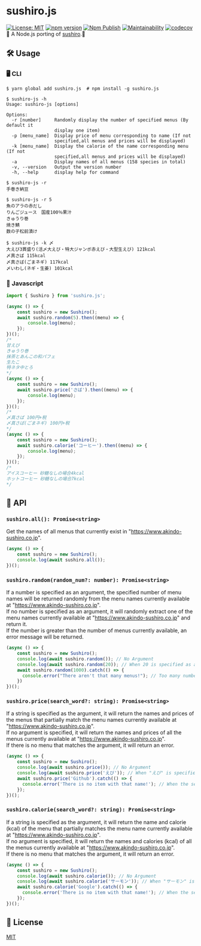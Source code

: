 # sushiro.js
[![License: MIT](https://img.shields.io/badge/License-MIT-blue.svg)](https://github.com/redpeacock78/sushiro.js/blob/master/LICENSE)  [![npm version](https://badge.fury.io/js/sushiro.js.svg)](https://badge.fury.io/js/sushiro.js) [![Npm Publish](https://github.com/redpeacock78/sushiro.js/actions/workflows/npm-publish.yml/badge.svg?branch=master)](https://github.com/redpeacock78/sushiro.js/actions/workflows/npm-publish.yml) [![Maintainability](https://api.codeclimate.com/v1/badges/1475f12e9437c19434ba/maintainability)](https://codeclimate.com/github/redpeacock78/sushiro.js/maintainability) [![codecov](https://codecov.io/gh/redpeacock78/sushiro.js/branch/master/graph/badge.svg?token=E0WE1464IN)](https://codecov.io/gh/redpeacock78/sushiro.js)  
🍣 A Node.js porting of [sushiro](https://github.com/redpeacock78/sushiro).🍣 

## 🛠 Usage
### 🖥 CLI
```console
$ yarn global add sushiro.js  # npm install -g sushiro.js

$ sushiro-js -h
Usage: sushiro-js [options]

Options:
  -r [number]     Randomly display the number of specified menus (By default it
                  display one item)
  -p [menu_name]  Display price of menu corresponding to name (If not
                  specified,all menus and prices will be displayed)
  -k [menu_name]  Display the calorie of the name corresponding menu (If not
                  specified,all menus and prices will be displayed)
  -a              Display names of all menus (158 species in total)
  -v, --version   Output the version number
  -h, --help      display help for command

$ sushiro-js -r
手巻き納豆

$ sushiro-js -r 5
魚のアラの赤だし
りんごジュース　国産100％果汁
きゅうり巻
焼き鯖
数の子松前漬け

$ sushiro-js -k 〆
大えび3貫盛り(活〆大えび・特大ジャンボ赤えび・大型生えび) 121kcal
〆真さば 115kcal
〆真さば(ごまネギ) 117kcal
〆いわし(ネギ・生姜) 101kcal
```
### 📄 Javascript
```javascript
import { Sushiro } from 'sushiro.js';

(async () => {
    const sushiro = new Sushiro();
    await sushiro.random(5).then((menu) => {
        console.log(menu);
    });
})();
/*
甘えび
きゅうり巻
抹茶とあんこの和パフェ
生たこ
特ネタ中とろ
*/
(async () => {
    const sushiro = new Sushiro();
    await sushiro.price('さば').then((menu) => {
        console.log(menu);
    });
})();
/*
〆真さば 100円+税
〆真さば(ごまネギ) 100円+税
*/
(async () => {
    const sushiro = new Sushiro();
    await sushiro.calorie('コーヒー').then((menu) => {
        console.log(menu);
    });
})();
/*
アイスコーヒー 砂糖なしの場合4kcal
ホットコーヒー 砂糖なしの場合7kcal
*/
```

## 🔗 API
### `sushiro.all(): Promise<string>`
Get the names of all menus that currently exist in "https://www.akindo-sushiro.co.jp".
```javascript
(async () => {
    const sushiro = new Sushiro();
    console.log(await sushiro.all());
})();
```
### `sushiro.random(random_num?: number): Promise<string>`
If a number is specified as an argument, the specified number of menu names will be returned randomly from the menu names currently available at "https://www.akindo-sushiro.co.jp".  
If no number is specified as an argument, it will randomly extract one of the menu names currently available at "https://www.akindo-sushiro.co.jp" and return it.  
If the number is greater than the number of menus currently available, an error message will be returned.
```javascript
(async () => {
    const sushiro = new Sushiro();
    console.log(await sushiro.random()); // No Argument
    console.log(await sushiro.random(20)); // When 20 is specified as an argument
    await sushiro.random(1000).catch(() => {
      console.error("There aren't that many menus!"); // Too many numbers in the argument
    })
})();
```
### `sushiro.price(search_word?: string): Promise<string>`
If a string is specified as the argument, it will return the names and prices of the menus that partially match the menu names currently available at "https://www.akindo-sushiro.co.jp".  
If no argument is specified, it will return the names and prices of all the menus currently available at "https://www.akindo-sushiro.co.jp".  
If there is no menu that matches the argument, it will return an error.
```javascript
(async () => {
    const sushiro = new Sushiro();
    console.log(await sushiro.price()); // No Argument
    console.log(await sushiro.price('えび')); // When "えび" is specified as an argument
    await sushiro.price('Github').catch(() => {
      console.error('There is no item with that name!'); // When the search result does not exist
    });
})();
```
### `sushiro.calorie(search_word?: string): Promise<string>`
If a string is specified as the argument, it will return the name and calorie (kcal) of the menu that partially matches the menu name currently available at "https://www.akindo-sushiro.co.jp".  
If no argument is specified, it will return the names and calories (kcal) of all the menus currently available at "https://www.akindo-sushiro.co.jp".  
If there is no menu that matches the argument, it will return an error.
```javascript
(async () => {
    const sushiro = new Sushiro();
    console.log(await sushiro.calorie()); // No Argument
    console.log(await sushiro.calorie('サーモン')); // When "サーモン" is specified as an argument
    await sushiro.calorie('Google').catch(() => {
      console.error('There is no item with that name!'); // When the search result does not exist
    });
})();
```

## 🍵 License
[MIT](https://github.com/redpeacock78/sushiro.js/blob/master/LICENSE)